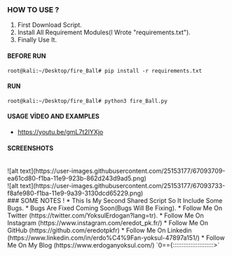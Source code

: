 ### HOW TO USE ?
1. First Download Script.<br/>
2. Install All Requirement Modules(I Wrote "requirements.txt").<br/>
3. Finally Use It.

#### BEFORE RUN
`root@kali:~/Desktop/fire_Ball# pip install -r requirements.txt`

#### RUN
`root@kali:~/Desktop/fire_Ball# python3 fire_Ball.py`

#### USAGE VİDEO AND EXAMPLES 
* https://youtu.be/gmL7t2IYXjo

#### SCREENSHOTS
<br/>
![alt text](https://user-images.githubusercontent.com/25153177/67093709-ea61cd80-f1ba-11e9-923b-862d243d9ad5.png)
<br/>
![alt text](https://user-images.githubusercontent.com/25153177/67093733-f8afe980-f1ba-11e9-9a39-3130dcd65229.png)
<br/>
### SOME NOTES !
* This Is My Second Shared Script So It Include Some Bugs. 
* Bugs Are Fixed Coming Soon(Bugs Will Be Fixing). 
* Follow Me On Twitter (https://twitter.com/YoksulErdogan?lang=tr). 
* Follow Me On Instagram (https://www.instagram.com/eredot_pk.fr/) 
* Follow Me On GitHub (https://github.com/eredotpkfr) 
* Follow Me On Linkedin (https://www.linkedin.com/in/erdo%C4%9Fan-yoksul-47897a151/)
* Follow Me On My Blog (https://www.erdoganyoksul.com/)
`0=={:::::::::::::::::::::::>`
